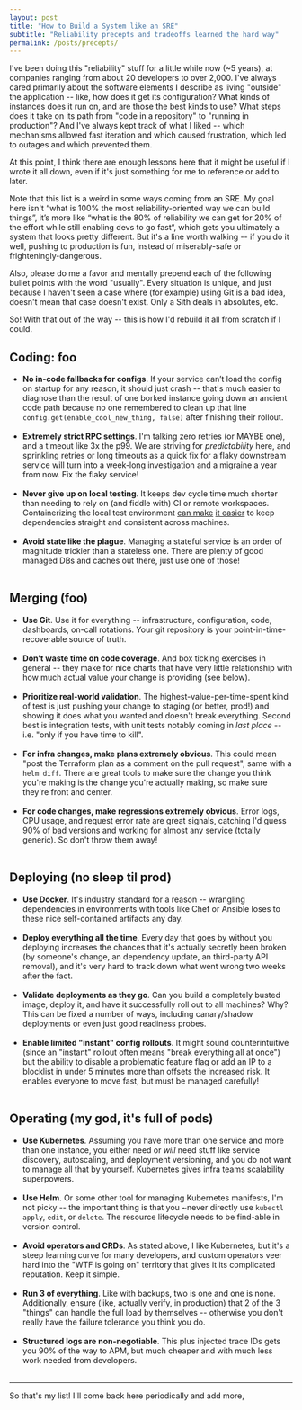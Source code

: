 ```yaml
---
layout: post
title: "How to Build a System like an SRE"
subtitle: "Reliability precepts and tradeoffs learned the hard way"
permalink: /posts/precepts/
---
```


I've been doing this "reliability" stuff for a little while now (~5 years), at companies ranging from about 20 developers to over 2,000. I've always cared primarily about the software elements I describe as living "outside" the application -- like, how does it get its configuration? What kinds of instances does it run on, and are those the best kinds to use? What steps does it take on its path from "code in a repository" to "running in production"? And I've always kept track of what I liked -- which mechanisms allowed fast iteration and which caused frustration, which led to outages and which prevented them.

At this point, I think there are enough lessons here that it might be useful if I wrote it all down, even if it's just something for me to reference or add to later.

Note that this list is a weird in some ways coming from an SRE. My goal here isn't “what is 100% the most reliability-oriented way we can build things”, it’s more like “what is the 80% of reliability we can get for 20% of the effort while still enabling devs to go fast“, which gets you ultimately a system that looks pretty different. But it's a line worth walking -- if you do it well, pushing to production is fun, instead of miserably-safe or frighteningly-dangerous.

Also, please do me a favor and mentally prepend each of the following bullet points with the word "usually". Every situation is unique, and just because I haven't seen a case where (for example) using Git is a bad idea, doesn't mean that case doesn't exist. Only a Sith deals in absolutes, etc.

So! With that out of the way -- this is how I'd rebuild it all from scratch if I could.

## Coding: foo

- **No in-code fallbacks for configs**. If your service can’t load the config on startup for any reason, it should just crash -- that's much easier to diagnose than the result of one borked instance going down an ancient code path because no one remembered to clean up that line `config.get(enable_cool_new_thing, false)` after finishing their rollout.<br/><br/>
- **Extremely strict RPC settings**. I'm talking zero retries (or MAYBE one), and a timeout like 3x the p99. We are striving for _predictability_ here, and sprinkling retries or long timeouts as a quick fix for a flaky downstream service will turn into a week-long investigation and a migraine a year from now. Fix the flaky service!<br/><br/>
- **Never give up on local testing**. It keeps dev cycle time much shorter than needing to rely on (and fiddle with) CI or remote workspaces. Containerizing the local test environment [can make](https://github.com/stepchowfun/toast) [it easier](https://earthly.dev/) to keep dependencies straight and consistent across machines.<br/><br/>
- **Avoid state like the plague**. Managing a stateful service is an order of magnitude trickier than a stateless one. There are plenty of good managed DBs and caches out there, just use one of those!<br/><br/>

## Merging (foo)

- **Use Git**. Use it for everything -- infrastructure, configuration, code, dashboards, on-call rotations. Your git repository is your point-in-time-recoverable source of truth.<br/><br/>
- **Don’t waste time on code coverage**. And box ticking exercises in general -- they make for nice charts that have very little relationship with how much actual value your change is providing (see below).<br/><br/>
- **Prioritize real-world validation**. The highest-value-per-time-spent kind of test is just pushing your change to staging (or better, prod!) and showing it does what you wanted and doesn't break everything. Second best is integration tests, with unit tests notably coming in _last place_ -- i.e. "only if you have time to kill".<br/><br/>
- **For infra changes, make plans extremely obvious**. This could mean "post the Terraform plan as a comment on the pull request", same with a `helm diff`. There are great tools to make sure the change you think you're making is the change you're actually making, so make sure they're front and center.<br/><br/>
- **For code changes, make regressions extremely obvious**. Error logs, CPU usage, and request error rate are great signals, catching I'd guess 90% of bad versions and working for almost any service (totally generic). So don't throw them away!<br/><br/>

## Deploying (no sleep til prod)

- **Use Docker**. It's industry standard for a reason -- wrangling dependencies in environments with tools like Chef or Ansible loses to these nice self-contained artifacts any day.<br/><br/>
- **Deploy everything all the time**. Every day that goes by without you deploying increases the chances that it's actually secretly been broken (by someone's change, an dependency update, an third-party API removal), and it's very hard to track down what went wrong two weeks after the fact.<br/><br/>
- **Validate deployments as they go**. Can you build a completely busted image, deploy it, and have it successfully roll out to all machines? Why? This can be fixed a number of ways, including canary/shadow deployments or even just good readiness probes.<br/><br/>
- **Enable limited "instant" config rollouts**. It might sound counterintuitive (since an "instant" rollout often means "break everything all at once") but the ability to disable a problematic feature flag or add an IP to a blocklist in under 5 minutes more than offsets the increased risk. It enables everyone to move fast, but must be managed carefully!<br/><br/>

## Operating (my god, it's full of pods)

- **Use Kubernetes**. Assuming you have more than one service and more than one instance, you either need or _will_ need stuff like service discovery, autoscaling, and deployment versioning, and you do not want to manage all that by yourself. Kubernetes gives infra teams scalability superpowers.<br/><br/>
- **Use Helm**. Or some other tool for managing Kubernetes manifests, I'm not picky -- the important thing is that you ~never directly use `kubectl apply`, `edit`, or `delete`. The resource lifecycle needs to be find-able in version control.<br/><br/>
- **Avoid operators and CRDs**. As stated above, I like Kubernetes, but it's a steep learning curve for many developers, and custom operators veer hard into the "WTF is going on" territory that gives it its complicated reputation. Keep it simple.<br/><br/>
- **Run 3 of everything**. Like with backups, two is one and one is none. Additionally, ensure (like, actually verify, in production) that 2 of the 3 "things" can handle the full load by themselves -- otherwise you don't really have the failure tolerance you think you do.<br/><br/>
- **Structured logs are non-negotiable**. This plus injected trace IDs gets you 90% of the way to APM, but much cheaper and with much less work needed from developers.<br/><br/>

---

So that's my list! I'll come back here periodically and add more,
